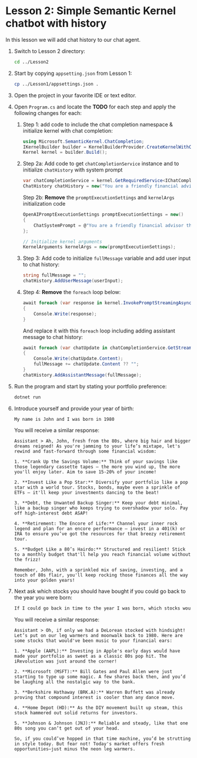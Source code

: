 # Lesson 2: Simple Semantic Kernel chatbot with history

In this lesson we will add chat history to our chat agent.

1. Switch to Lesson 2 directory:

    ```bash
    cd ../Lesson2
    ```

1. Start by copying `appsetting.json` from Lesson 1:

    ```bash
    cp ../Lesson1/appsettings.json .
    ```

1. Open the project in your favorite IDE or text editor.

1. Open `Program.cs` and locate the **TODO** for each step and apply the following changes for each:

    1. Step 1: add code to include the chat completion namespace & initialize kernel with chat completion:

        ```csharp
        using Microsoft.SemanticKernel.ChatCompletion;
        IKernelBuilder builder = KernelBuilderProvider.CreateKernelWithChatCompletion();
        Kernel kernel = builder.Build();
        ```

    1. Step 2a: Add code to get `chatCompletionService` instance and to initialize `chatHistory` with system prompt

        ```csharp
        var chatCompletionService = kernel.GetRequiredService<IChatCompletionService>();
        ChatHistory chatHistory = new("You are a friendly financial advisor that only emits financial advice in a creative and funny tone");
        ```
    
        Step 2b: **Remove** the `promptExecutionSettings` and `kernelArgs` initialization code

        ```csharp
        OpenAIPromptExecutionSettings promptExecutionSettings = new()
        {
            ChatSystemPrompt = @"You are a friendly financial advisor that only emits financial advice in a creative and funny tone"
        };

        // Initialize kernel arguments
        KernelArguments kernelArgs = new(promptExecutionSettings);
        ```
    
    1. Step 3: Add code to initialize `fullMessage` variable and add user input to chat history:

        ```csharp         
        string fullMessage = "";
        chatHistory.AddUserMessage(userInput);
        ```

    1. Step 4: **Remove** the `foreach` loop below:

        ```csharp
        await foreach (var response in kernel.InvokePromptStreamingAsync(userInput, kernelArgs))
        {
            Console.Write(response);
        }
        ```

        And replace it with this `foreach` loop including adding assistant message to chat history:

        ```csharp
        await foreach (var chatUpdate in chatCompletionService.GetStreamingChatMessageContentsAsync(chatHistory))
        {
            Console.Write(chatUpdate.Content);
            fullMessage += chatUpdate.Content ?? "";
        }
        chatHistory.AddAssistantMessage(fullMessage);
        ```

1. Run the program and start by stating your portfolio preference:

    ```bash
    dotnet run
    ```

1. Introduce yourself and provide your year of birth:

    ```
    My name is John and I was born in 1980
    ```
    You will receive a similar response:
    ```
    Assistant > Ah, John, fresh from the 80s, where big hair and bigger dreams reigned! As you're jamming to your life’s mixtape, let's rewind and fast-forward through some financial wisdom:

    1. **Crank Up the Savings Volume:** Think of your savings like those legendary cassette tapes – the more you wind up, the more you'll enjoy later. Aim to save 15-20% of your income!

    2. **Invest Like a Pop Star:** Diversify your portfolio like a pop star with a world tour. Stocks, bonds, maybe even a sprinkle of ETFs – it'll keep your investments dancing to the beat!

    3. **Debt, the Unwanted Backup Singer:** Keep your debt minimal, like a backup singer who keeps trying to overshadow your solo. Pay off high-interest debt ASAP!

    4. **Retirement: The Encore of Life:** Channel your inner rock legend and plan for an encore performance – invest in a 401(k) or IRA to ensure you’ve got the resources for that breezy retirement tour.

    5. **Budget Like a 80’s Hairdo:** Structured and resilient! Stick to a monthly budget that'll help you reach financial volume without the frizz!

    Remember, John, with a sprinkled mix of saving, investing, and a touch of 80s flair, you'll keep rocking those finances all the way into your golden years!
    ```

1. Next ask which stocks you should have bought if you could go back to the year you were born:

    ```txt
    If I could go back in time to the year I was born, which stocks would have made me a millionare?
    ```
    You will receive a similar response:
    ```
    Assistant > Oh, if only we had a DeLorean stocked with hindsight! Let’s put on our leg warmers and moonwalk back to 1980. Here are some stocks that would've been music to your financial ears:

    1. **Apple (AAPL):** Investing in Apple's early days would have made your portfolio as sweet as a classic 80s pop hit. The iRevolution was just around the corner!

    2. **Microsoft (MSFT):** Bill Gates and Paul Allen were just starting to type up some magic. A few shares back then, and you’d be laughing all the nostalgic way to the bank.

    3. **Berkshire Hathaway (BRK.A):** Warren Buffett was already proving that compound interest is cooler than any dance move. 

    4. **Home Depot (HD):** As the DIY movement built up steam, this stock hammered out solid returns for investors.

    5. **Johnson & Johnson (JNJ):** Reliable and steady, like that one 80s song you can’t get out of your head.

    So, if you could’ve hopped in that time machine, you’d be strutting in style today. But fear not! Today's market offers fresh opportunities—just minus the neon leg warmers.
    ```

